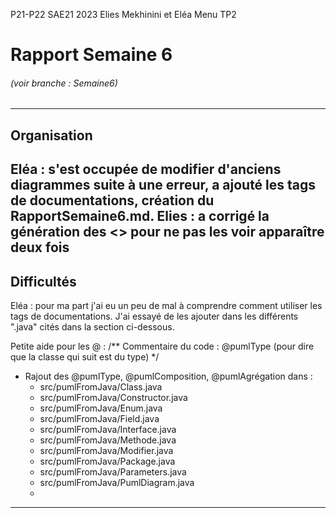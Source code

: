 P21-P22 SAE21 2023
Elies Mekhinini et Eléa Menu TP2

# Rapport Semaine 6

###### (voir branche : Semaine6)

---

## Organisation 

Eléa : s'est occupée de modifier d'anciens diagrammes suite à une erreur, a ajouté les tags de documentations, création du RapportSemaine6.md.
Elies : a corrigé la génération des <<use>> pour ne pas les voir apparaître deux fois
---

Difficultés
---
Eléa : pour ma part j'ai eu un peu de mal à comprendre comment utiliser les tags de documentations. 
J'ai essayé de les ajouter dans les différents ".java" cités dans la section ci-dessous.

Petite aide pour les @ :
/** Commentaire du code :
    @pumlType (pour dire que la classe qui suit est du type)
*/

- Rajout des @pumlType, @pumlComposition, @pumlAgrégation dans :
  - src/pumlFromJava/Class.java
  - src/pumlFromJava/Constructor.java
  - src/pumlFromJava/Enum.java
  - src/pumlFromJava/Field.java
  - src/pumlFromJava/Interface.java
  - src/pumlFromJava/Methode.java
  - src/pumlFromJava/Modifier.java
  - src/pumlFromJava/Package.java
  - src/pumlFromJava/Parameters.java
  - src/pumlFromJava/PumlDiagram.java
  - 
---